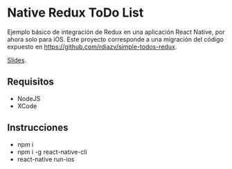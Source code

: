 # Native Redux ToDo List
Ejemplo básico de integración de Redux en una aplicación React Native, por ahora
solo para iOS.
Este proyecto corresponde a una migración del código expuesto en https://github.com/rdiazv/simple-todos-redux.

[Slides](https://github.com/rdiazv/simple-todos-redux-native-slides).

## Requisitos
- NodeJS
- XCode

## Instrucciones
- npm i
- npm i -g react-native-cli
- react-native run-ios
